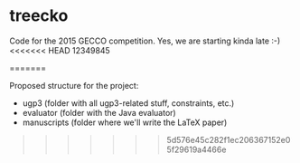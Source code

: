 # treecko
Code for the 2015 GECCO competition. Yes, we are starting kinda late :-)
<<<<<<< HEAD
12349845

=======

Proposed structure for the project:
- ugp3 (folder with all ugp3-related stuff, constraints, etc.)
- evaluator (folder with the Java evaluator)
- manuscripts (folder where we'll write the LaTeX paper)
>>>>>>> 5d576e45c282f1ec206367152e05f29619a4466e

